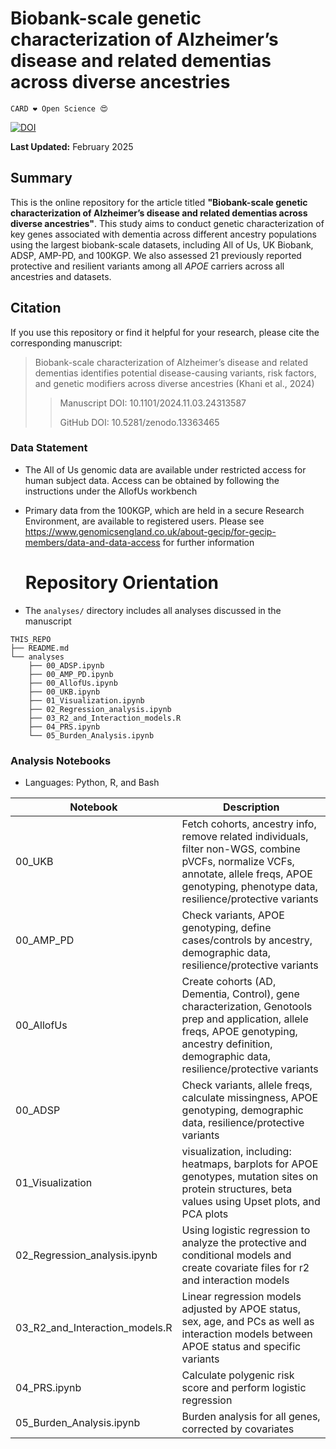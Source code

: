 # Biobank-scale genetic characterization of Alzheimer’s disease and related dementias across diverse ancestries
`CARD ❤️ Open Science 😍`

[![DOI](https://zenodo.org/badge/DOI/10.5281/zenodo.13363465.svg)](https://doi.org/10.5281/zenodo.13363465)

**Last Updated:** February 2025

## Summary
This is the online repository for the article titled **"Biobank-scale genetic characterization of Alzheimer’s disease and related dementias across diverse ancestries"**. This study aims to conduct genetic characterization of key genes associated with dementia across different ancestry populations using the largest biobank-scale datasets, including All of Us, UK Biobank, ADSP, AMP-PD, and 100KGP. We also assessed 21 previously reported protective and resilient variants among all *APOE* carriers across all ancestries and datasets.

## Citation
If you use this repository or find it helpful for your research, please cite the corresponding manuscript:

> Biobank-scale characterization of Alzheimer’s disease and related dementias identifies potential disease-causing variants, risk factors, and genetic modifiers across diverse ancestries (Khani et al., 2024)
>> Manuscript DOI: 10.1101/2024.11.03.24313587
>>
>>  GitHub DOI: 10.5281/zenodo.13363465

### Data Statement 
* The All of Us genomic data are available under restricted access for human subject data. Access can be obtained by following the instructions under the AllofUs workbench
* Primary data from the 100KGP, which are held in a secure Research Environment, are available to registered users. Please see https://www.genomicsengland.co.uk/about-gecip/for-gecip-members/data-and-data-access for further information

  # Repository Orientation 
- The `analyses/` directory includes all analyses discussed in the manuscript
  
```
THIS_REPO
├── README.md
└── analyses
    ├── 00_ADSP.ipynb
    ├── 00_AMP_PD.ipynb
    ├── 00_AllofUs.ipynb
    ├── 00_UKB.ipynb
    ├── 01_Visualization.ipynb
    ├── 02_Regression_analysis.ipynb
    ├── 03_R2_and_Interaction_models.R
    ├── 04_PRS.ipynb
    └── 05_Burden_Analysis.ipynb
```

### Analysis Notebooks
* Languages: Python, R, and Bash

 **Notebook** | **Description**                                                                                         |
--------------|---------------------------------------------------------------------------------------------------------|
00_UKB | Fetch cohorts, ancestry info, remove related individuals, filter non-WGS, combine pVCFs, normalize VCFs, annotate, allele freqs, APOE genotyping, phenotype data, resilience/protective variants |
00_AMP_PD    | Check variants, APOE genotyping, define cases/controls by ancestry, demographic data, resilience/protective variants |
00_AllofUs   | Create cohorts (AD, Dementia, Control), gene characterization, Genotools prep and application, allele freqs, APOE genotyping, ancestry definition, demographic data, resilience/protective variants |
00_ADSP      | Check variants, allele freqs, calculate missingness, APOE genotyping, demographic data, resilience/protective variants |
01_Visualization      | visualization, including: heatmaps, barplots for APOE genotypes, mutation sites on protein structures, beta values using Upset plots, and PCA plots |
02_Regression_analysis.ipynb      | Using logistic regression to analyze the protective and conditional models and create covariate files for r2 and interaction models |
03_R2_and_Interaction_models.R      | Linear regression models adjusted by APOE status, sex, age, and PCs as well as interaction models between APOE status and specific variants  |
04_PRS.ipynb     | Calculate polygenic risk score and perform logistic regression  |
05_Burden_Analysis.ipynb      | Burden analysis for all genes, corrected by covariates  |
